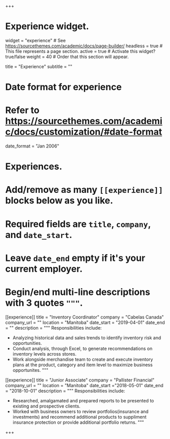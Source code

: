 +++
# Experience widget.
widget = "experience"  # See https://sourcethemes.com/academic/docs/page-builder/
headless = true  # This file represents a page section.
active = true  # Activate this widget? true/false
weight = 40  # Order that this section will appear.

title = "Experience"
subtitle = ""

# Date format for experience
#   Refer to https://sourcethemes.com/academic/docs/customization/#date-format
date_format = "Jan 2006"

# Experiences.
#   Add/remove as many `[[experience]]` blocks below as you like.
#   Required fields are `title`, `company`, and `date_start`.
#   Leave `date_end` empty if it's your current employer.
#   Begin/end multi-line descriptions with 3 quotes `"""`.
[[experience]]
  title = "Inventory Coordinator"
  company = "Cabelas Canada"
  company_url = ""
  location = "Manitoba"
  date_start = "2019-04-01"
  date_end = ""
  description = """
  Responsibilities include:
  
  * Analyzing historical data and sales trends to identify inventory risk and opportunities. 
  * Conduct analysis, through Excel, to generate recommendations on inventory levels across stores.
  * Work alongside merchandise team to create and execute inventory plans at the product, category and item level to maximize business opportunites.
  """
  
[[experience]]
  title = "Junior Associate"
  company = "Pallister Financial"
  company_url = ""
  location = "Manitoba"
  date_start ="2018-05-01"
  date_end = "2018-10-01"
  description = """
  Responsibilities include:
  
  * Researched, amalgamated and prepared reports to be presented to existing and prospective clients.
  * Worked with business owners to review portfolios(insurance and investments) and recommend additional products to suppliment insurance protection or provide additional portfolio returns.
  """

+++
